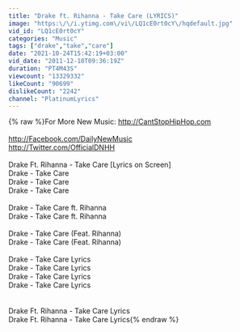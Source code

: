 ```yaml
---
title: "Drake ft. Rihanna - Take Care (LYRICS)"
image: "https:\/\/i.ytimg.com\/vi\/LQ1cE0rt0cY\/hqdefault.jpg"
vid_id: "LQ1cE0rt0cY"
categories: "Music"
tags: ["drake","take","care"]
date: "2021-10-24T15:42:19+03:00"
vid_date: "2011-12-10T09:36:19Z"
duration: "PT4M43S"
viewcount: "13329332"
likeCount: "90699"
dislikeCount: "2242"
channel: "PlatinumLyrics"
---
```

{% raw %}For More New Music: <a rel="nofollow" target="blank" href="http://CantStopHipHop.com">http://CantStopHipHop.com</a><br /><br /><a rel="nofollow" target="blank" href="http://Facebook.com/DailyNewMusic">http://Facebook.com/DailyNewMusic</a><br /><a rel="nofollow" target="blank" href="http://Twitter.com/OfficialDNHH">http://Twitter.com/OfficialDNHH</a><br /><br />Drake Ft. Rihanna - Take Care [Lyrics on Screen]<br />Drake - Take Care<br />Drake - Take Care<br />Drake - Take Care<br /><br />Drake - Take Care ft. Rihanna<br />Drake - Take Care ft. Rihanna<br /><br />Drake - Take Care (Feat. Rihanna)<br />Drake - Take Care (Feat. Rihanna)<br /><br />Drake - Take Care Lyrics<br />Drake - Take Care Lyrics<br />Drake - Take Care Lyrics<br />Drake - Take Care Lyrics<br /><br /><br />Drake Ft. Rihanna - Take Care Lyrics<br />Drake Ft. Rihanna - Take Care Lyrics{% endraw %}
